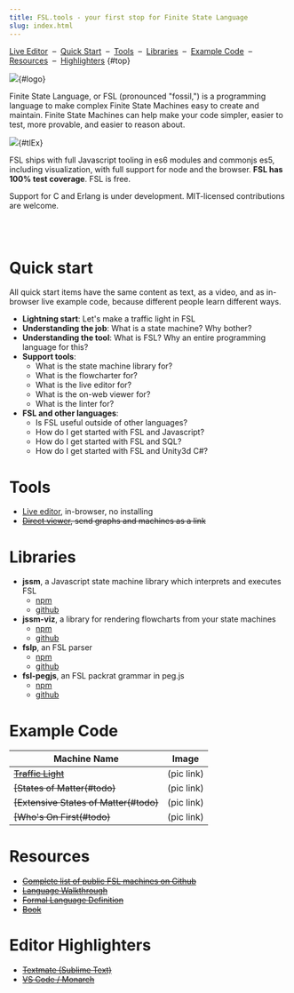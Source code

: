 ```yaml
---
title: FSL.tools - your first stop for Finite State Language
slug: index.html
---
```


<a rel="nofollow noopener" target="_blank" href="https://stonecypher.github.io/jssm-viz-demo/graph_explorer.html">Live Editor</a> &nbsp;&ndash;&nbsp; [Quick Start](#quickstart) &nbsp;&ndash;&nbsp; [Tools](#) &nbsp;&ndash;&nbsp; [Libraries](#) &nbsp;&ndash;&nbsp; [Example Code](#) &nbsp;&ndash;&nbsp; [Resources](#) &nbsp;&ndash;&nbsp; [Highlighters](#) {#top}

![](logo%20icon%20and%20acronym%20with%20subtitle%20huge.png){#logo}

Finite State Language, or FSL (pronounced "fossil,") is a programming language to make complex Finite State Machines easy to create and maintain.  Finite State Machines can help make your code simpler, easier to test, more provable, and easier to reason about.

![](horiz%204-stop%20traffic%20light%20with%20code.png){#tlEx}

FSL ships with full Javascript tooling in es6 modules and commonjs es5, including visualization, with full support for node and the browser.  **FSL has 100% test coverage**.  FSL is free.

Support for C and Erlang is under development.  MIT-licensed contributions are welcome.

<br/><br/>

# <a name="quickstart">Quick start</a>

All quick start items have the same content as text, as a video, and as in-browser live example code, because different people learn different ways.

* **Lightning start**: Let's make a traffic light in FSL
* **Understanding the job**: What is a state machine?  Why bother?
* **Understanding the tool**: What is FSL?  Why an entire programming language for this?
* **Support tools**:
    * What is the state machine library for?
    * What is the flowcharter for?
    * What is the live editor for?
    * What is the on-web viewer for?
    * What is the linter for?
* **FSL and other languages**:
    * Is FSL useful outside of other languages?
    * How do I get started with FSL and Javascript?
    * How do I get started with FSL and SQL?
    * How do I get started with FSL and Unity3d C#?

# <a name="tools">Tools</a>

* <a rel="nofollow noopener" target="_blank" href="https://stonecypher.github.io/jssm-viz-demo/graph_explorer.html">Live editor</a>, in-browser, no installing
* ~~[Direct viewer](#todo), send graphs and machines as a link~~

# <a name="libraries">Libraries</a>

* **jssm**, a Javascript state machine library which interprets and executes FSL
    * [npm](https://www.npmjs.com/package/jssm)
    * [github](https://github.com/StoneCypher/jssm/)
* **jssm-viz**, a library for rendering flowcharts from your state machines
    * [npm](https://www.npmjs.com/package/jssm-viz)
    * [github](https://github.com/StoneCypher/jssm-viz/)
* **fslp**, an FSL parser
    * [npm](https://www.npmjs.com/package/fslp)
    * [github](https://github.com/StoneCypher/fslp/)
* **fsl-pegjs**, an FSL packrat grammar in peg.js
    * [npm](https://www.npmjs.com/package/fsl-pegjs)
    * [github](https://github.com/StoneCypher/fsl-pegjs/)

# <a name="examples">Example Code</a>

| Machine Name | Image |
|---|---|
| ~~[Traffic Light](#todo)~~ | (pic link) |
| ~~[States of Matter(#todo)~~ | (pic link) |
| ~~[Extensive States of Matter(#todo)~~ | (pic link) |
| ~~[Who's On First(#todo)~~ | (pic link) |

# <a name="resources">Resources</a>

* ~~[Complete list of public FSL machines on Github](#todo)~~
* ~~[Language Walkthrough](#todo)~~
* ~~[Formal Language Definition](#todo)~~
* ~~[Book](#todo)~~

# <a name="highlighters">Editor Highlighters</a>

* ~~[Textmate (Sublime Text)](#todo)~~
* ~~[VS Code / Monarch](#todo)~~
